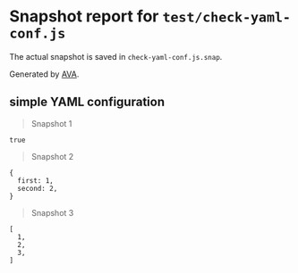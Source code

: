 # Snapshot report for `test/check-yaml-conf.js`

The actual snapshot is saved in `check-yaml-conf.js.snap`.

Generated by [AVA](https://avajs.dev).

## simple YAML configuration

> Snapshot 1

    true

> Snapshot 2

    {
      first: 1,
      second: 2,
    }

> Snapshot 3

    [
      1,
      2,
      3,
    ]
